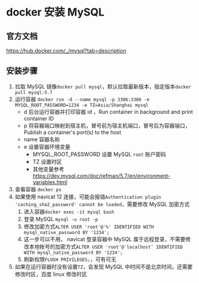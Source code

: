 # docker 安装 MySQL

## 官方文档

https://hub.docker.com/_/mysql?tab=description

## 安装步骤

1. 拉取 MySQL 镜像`docker pull mysql`，默认拉取最新版本，指定版本`docker pull mysql:5.7`
2. 运行容器 `docker run -d --name mysql -p 3306:3306 -e MYSQL_ROOT_PASSWORD=1234 -e TZ=Asia/Shanghai mysql`
   - d 后台运行容器并打印容器 id ，Run container in background and print container ID
   - p 将容器端口映射到宿主机，冒号前为宿主机端口，冒号后为容器端口， Publish a container's port(s) to the host
   - name 容器名称
   - e 设置容器环境变量
     - MYSQL_ROOT_PASSWORD 设置 MySQL `root` 账户密码
     - TZ 设置时区
     - 其他变量参考 https://dev.mysql.com/doc/refman/5.7/en/environment-variables.html
3. 查看容器 `docker ps`
4. 如果使用 navicat 12 连接，可能会报错`Authentication plugin 'caching_sha2_password' cannot be loaded`，需要修改 MySQL 加密方式
   1. 进入容器`docker exec -it mysql bash`
   2. 登录 MySQL `mysql -u root -p`
   3. 修改加密方式`ALTER USER 'root'@'%' IDENTIFIED WITH mysql_native_password BY '1234';`
   4. 这一步可以不用， navicat 登录容器中 MySQL 属于远程登录，不需要修改本地帐号的加密方式`ALTER USER 'root'@'localhost' IDENTIFIED WITH mysql_native_password BY '1234';`
   5. 刷新权限`FLUSH PRIVILEGES;`，可有可无
5. 如果在运行容器时没有设置`TZ`，会发现 MySQL 中时间不是北京时间，还需要修改时区，百度 linux 修改时区
